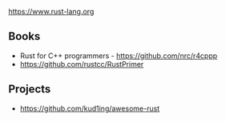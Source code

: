 https://www.rust-lang.org

## Books
- Rust for C++ programmers - https://github.com/nrc/r4cppp
- https://github.com/rustcc/RustPrimer


## Projects
- https://github.com/kud1ing/awesome-rust